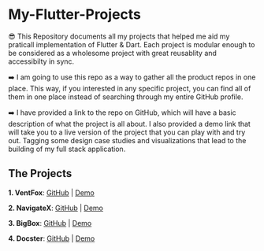 # My-Flutter-Projects
😎 This Repository documents all my projects that helped me aid my praticall implementation of Flutter & Dart. Each project is modular enough to be considered as a wholesome project with great reusablity and accessibilty in sync.

➡️ I am going to use this repo as a way to gather all the product repos in one place. This way, if you interested in any specific project, you can find all of them in one place instead of searching through my entire GitHub profile.

➡️ I have provided a link to the repo on GitHub, which will have a basic description of what the project is all about. I also provided a demo link that will take you to a live version of the project that you can play with and try out. Tagging some design case studies and visualizations that lead to the building of my full stack application.

## The Projects

**1. VentFox**: [GitHub](https://github.com/Radiant690/ventfox) | [Demo]()

**2. NavigateX**: [GitHub](https://github.com/Radiant690/navigateX) | [Demo]()

**3. BigBox**: [GitHub](https://github.com/Radiant690/bigbox) | [Demo]()

**4. Docster**: [GitHub](https://github.com/Radiant690/yomiko) | [Demo]()


